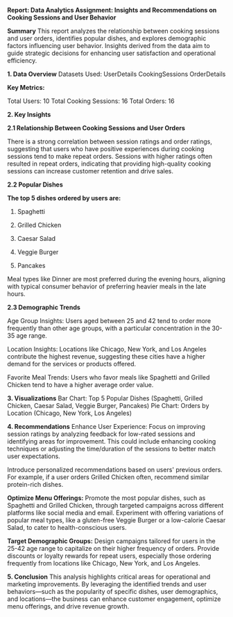 **Report: Data Analytics Assignment: Insights and Recommendations on Cooking Sessions and User Behavior**

**Summary**
This report analyzes the relationship between cooking sessions and user orders, identifies popular dishes, and explores demographic factors influencing user behavior. Insights derived from the data aim to guide strategic decisions for enhancing user satisfaction and operational efficiency.


**1. Data Overview**
Datasets Used:
UserDetails
CookingSessions
OrderDetails


**Key Metrics:**

Total Users: 10
Total Cooking Sessions: 16
Total Orders: 16


**2. Key Insights**

**2.1 Relationship Between Cooking Sessions and User Orders**

There is a strong correlation between session ratings and order ratings, suggesting that users who have positive experiences during cooking sessions tend to make repeat orders.
Sessions with higher ratings often resulted in repeat orders, indicating that providing high-quality cooking sessions can increase customer retention and drive sales.

**2.2 Popular Dishes**


**The top 5 dishes ordered by users are:**

1. Spaghetti

2. Grilled Chicken

3. Caesar Salad

4. Veggie Burger

5. Pancakes

Meal types like Dinner are most preferred during the evening hours, aligning with typical consumer behavior of preferring heavier meals in the late hours.

**2.3 Demographic Trends**

Age Group Insights: Users aged between 25 and 42 tend to order more frequently than other age groups, with a particular concentration in the 30-35 age range.

Location Insights: Locations like Chicago, New York, and Los Angeles contribute the highest revenue, suggesting these cities have a higher demand for the services or products offered.

Favorite Meal Trends: Users who favor meals like Spaghetti and Grilled Chicken tend to have a higher average order value.

**3. Visualizations**
Bar Chart: Top 5 Popular Dishes (Spaghetti, Grilled Chicken, Caesar Salad, Veggie Burger, Pancakes)
Pie Chart: Orders by Location (Chicago, New York, Los Angeles)

**4. Recommendations**
Enhance User Experience:
Focus on improving session ratings by analyzing feedback for low-rated sessions and identifying areas for improvement. This could include enhancing cooking techniques or adjusting the time/duration of the sessions to better match user expectations.

Introduce personalized recommendations based on users' previous orders. For example, if a user orders Grilled Chicken often, recommend similar protein-rich dishes.

**Optimize Menu Offerings:**
Promote the most popular dishes, such as Spaghetti and Grilled Chicken, through targeted campaigns across different platforms like social media and email.
Experiment with offering variations of popular meal types, like a gluten-free Veggie Burger or a low-calorie Caesar Salad, to cater to health-conscious users.

**Target Demographic Groups:**
Design campaigns tailored for users in the 25-42 age range to capitalize on their higher frequency of orders.
Provide discounts or loyalty rewards for repeat users, especially those ordering frequently from locations like Chicago, New York, and Los Angeles.


**5. Conclusion**
This analysis highlights critical areas for operational and marketing improvements. By leveraging the identified trends and user behaviors—such as the popularity of specific dishes, user demographics, and locations—the business can enhance customer engagement, optimize menu offerings, and drive revenue growth.
